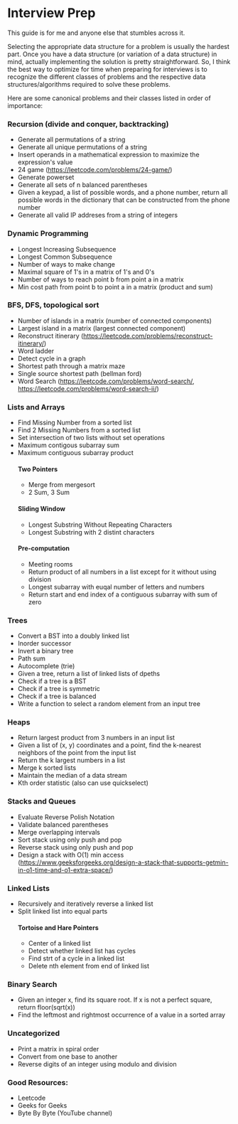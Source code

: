 # Interview Prep

This guide is for me and anyone else that stumbles across it.

Selecting the appropriate data structure for a problem is usually the hardest part. Once you have a data structure (or variation of a data structure) in mind, actually implementing the solution is pretty straightforward. So, I think the best way to optimize for time when preparing for interviews is to recognize the different classes of problems and the respective data structures/algorithms required to solve these problems. 

Here are some canonical problems and their classes listed in order of importance:

### Recursion (divide and conquer, backtracking)
- Generate all permutations of a string
- Generate all unique permutations of a string
- Insert operands in a mathematical expression to maximize the expression's value
- 24 game (https://leetcode.com/problems/24-game/)
- Generate powerset
- Generate all sets of n balanced parentheses
- Given a keypad, a list of possible words, and a phone number, return all possible words in the dictionary that can be constructed from the phone number
- Generate all valid IP addreses from a string of integers

### Dynamic Programming
- Longest Increasing Subsequence
- Longest Common Subsequence
- Number of ways to make change
- Maximal square of 1's in a matrix of 1's and 0's
- Number of ways to reach point b from point a in a matrix
- Min cost path from point b to point a in a matrix (product and sum)

### BFS, DFS, topological sort
- Number of islands in a matrix (number of connected components)
- Largest island in a matrix (largest connected component)
- Reconstruct itinerary (https://leetcode.com/problems/reconstruct-itinerary/)
- Word ladder
- Detect cycle in a graph
- Shortest path through a matrix maze
- Single source shortest path (bellman ford)
- Word Search (https://leetcode.com/problems/word-search/, https://leetcode.com/problems/word-search-ii/)

### Lists and Arrays
- Find Missing Number from a sorted list
- Find 2 Missing Numbers from a sorted list
- Set intersection of two lists without set operations 
- Maximum contigous subarray sum
- Maximum contiguous subarray product
    #### Two Pointers
    - Merge from mergesort
    - 2 Sum, 3 Sum
    #### Sliding Window
    - Longest Substring Without Repeating Characters
    - Longest Substring with 2 distint characters
    #### Pre-computation
    - Meeting rooms
    - Return product of all numbers in a list except for it without using division
    - Longest subarray with euqal number of letters and numbers
    - Return start and end index of a contiguous subarray with sum of zero

### Trees
- Convert a BST into a doubly linked list
- Inorder successor
- Invert a binary tree
- Path sum
- Autocomplete (trie)
- Given a tree, return a list of linked lists of dpeths
- Check if a tree is a BST
- Check if a tree is symmetric
- Check if a tree is balanced
- Write a function to select a random element from an input tree

### Heaps
- Return largest product from 3 numbers in an input list
- Given a list of (x, y) coordinates and a point, find the k-nearest neighbors of the point from the input list
- Return the k largest numbers in a list
- Merge k sorted lists
- Maintain the median of a data stream
- Kth order statistic (also can use quickselect)

### Stacks and Queues
- Evaluate Reverse Polish Notation
- Validate balanced parentheses 
- Merge overlapping intervals
- Sort stack using only push and pop
- Reverse stack using only push and pop
- Design a stack with O(1) min access (https://www.geeksforgeeks.org/design-a-stack-that-supports-getmin-in-o1-time-and-o1-extra-space/)

### Linked Lists
- Recursively and iteratively reverse a linked list
- Split linked list into equal parts
    #### Tortoise and Hare Pointers
    - Center of a linked list
    - Detect whether linked list has cycles
    - Find strt of a cycle in a linked list
    - Delete nth element from end of linked list 

### Binary Search
- Given an integer x, find its square root. If x is not a perfect square, return floor(sqrt(x))
- Find the leftmost and rightmost occurrence of a value in a sorted array

### Uncategorized
- Print a matrix in spiral order
- Convert from one base to another
- Reverse digits of an integer using modulo and division

### Good Resources:
- Leetcode
- Geeks for Geeks
- Byte By Byte (YouTube channel)